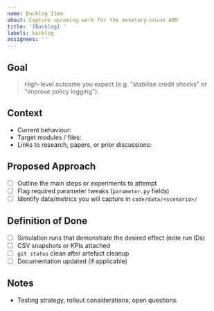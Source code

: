 ```yaml
---
name: Backlog Item
about: Capture upcoming work for the monetary-union ABM
title: '[Backlog] '
labels: backlog
assignees: ''
---
```


## Goal
> High-level outcome you expect (e.g. "stabilise credit shocks" or "improve policy logging").

## Context
- Current behaviour:
- Target modules / files:
- Links to research, papers, or prior discussions:

## Proposed Approach
- [ ] Outline the main steps or experiments to attempt
- [ ] Flag required parameter tweaks (`parameter.py` fields)
- [ ] Identify data/metrics you will capture in `code/data/<scenario>/`

## Definition of Done
- [ ] Simulation runs that demonstrate the desired effect (note run IDs)
- [ ] CSV snapshots or KPIs attached
- [ ] `git status` clean after artefact cleanup
- [ ] Documentation updated (if applicable)

## Notes
- Testing strategy, rollout considerations, open questions.
